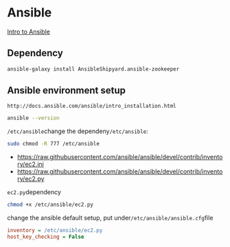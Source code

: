 # Ansible
[Intro to Ansible](https://www.ansible.com/resources/videos/quick-start-video)

## Dependency
```sh
ansible-galaxy install AnsibleShipyard.ansible-zookeeper
```

## Ansible environment setup
`http://docs.ansible.com/ansible/intro_installation.html`
```sh
ansible --version
```

`/etc/ansible`change the dependeny`/etc/ansible`:
```sh
sudo chmod -R 777 /etc/ansible
```

* https://raw.githubusercontent.com/ansible/ansible/devel/contrib/inventory/ec2.ini
* https://raw.githubusercontent.com/ansible/ansible/devel/contrib/inventory/ec2.py

`ec2.py`dependency
```sh
chmod +x /etc/ansible/ec2.py
```

change the ansible default setup, put under`/etc/ansible/ansible.cfg`file
```ini
inventory = /etc/ansible/ec2.py
host_key_checking = False
```
